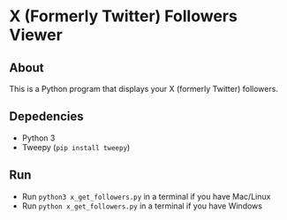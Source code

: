 # X (Formerly Twitter) Followers Viewer

## About

This is a Python program that displays your X (formerly Twitter) followers.

## Depedencies

- Python 3
- Tweepy (`pip install tweepy`)

## Run

- Run `python3 x_get_followers.py` in a terminal if you have Mac/Linux
- Run `python x_get_followers.py` in a terminal if you have Windows
